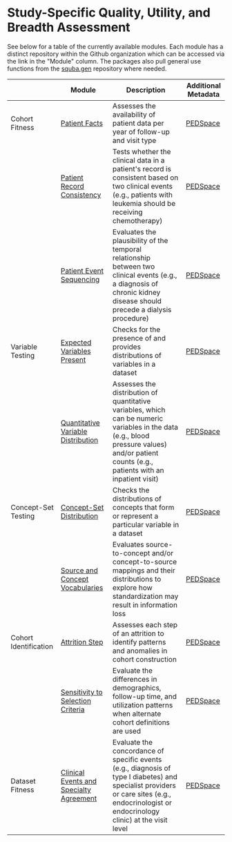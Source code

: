 # Study-Specific Quality, Utility, and Breadth Assessment

See below for a table of the currently available modules. Each module has a distinct repository within the Github organization which can be accessed via the link in the "Module" column. The packages also pull general use functions from the [squba.gen](https://github.com/ssdqa/squba.gen) repository where needed.

|   | Module | Description | Additional Metadata |
|---------------|---------------------|---------------------|---------------|
| Cohort Fitness | [Patient Facts](https://github.com/ssdqa/patientfacts) | Assesses the availability of patient data per year of follow-up and visit type | [PEDSpace](https://pedsnet.org/metadata/handle/20.500.14642/32) |
|  | [Patient Record Consistency](https://github.com/ssdqa/patientrecordconsistency) | Tests whether the clinical data in a patient's record is consistent based on two clinical events (e.g., patients with leukemia should be receiving chemotherapy) | [PEDSpace](https://pedsnet.org/metadata/handle/20.500.14642/31) |
|  | [Patient Event Sequencing](https://github.com/ssdqa/patienteventsequencing) | Evaluates the plausibility of the temporal relationship between two clinical events (e.g., a diagnosis of chronic kidney disease should precede a dialysis procedure) | [PEDSpace](https://pedsnet.org/metadata/handle/20.500.14642/34) |
| Variable Testing | [Expected Variables Present](https://github.com/ssdqa/expectedvariablespresent) | Checks for the presence of and provides distributions of variables in a dataset | [PEDSpace](https://pedsnet.org/metadata/handle/20.500.14642/27) |
|  | [Quantitative Variable Distribution](https://github.com/ssdqa/quantvariabledistribution) | Assesses the distribution of quantitative variables, which can be numeric variables in the data (e.g., blood pressure values) and/or patient counts (e.g., patients with an inpatient visit) | [PEDSpace](https://pedsnet.org/metadata/handle/20.500.14642/21) |
| Concept-Set Testing | [Concept-Set Distribution](https://github.com/ssdqa/conceptsetdistribution) | Checks the distributions of concepts that form or represent a particular variable in a dataset | [PEDSpace](https://pedsnet.org/metadata/handle/20.500.14642/25) |
|  | [Source and Concept Vocabularies](https://github.com/ssdqa/sourceconceptvocabularies) | Evaluates source-to-concept and/or concept-to-source mappings and their distributions to explore how standardization may result in information loss | [PEDSpace](https://pedsnet.org/metadata/handle/20.500.14642/24) |
| Cohort Identification | [Attrition Step](https://github.com/ssdqa/cohortattrition) | Assesses each step of an attrition to identify patterns and anomalies in cohort construction | [PEDSpace](https://pedsnet.org/metadata/handle/20.500.14642/36) |
|  | [Sensitivity to Selection Criteria](https://github.com/ssdqa/sensitivityselectioncriteria) | Evaluate the differences in demographics, follow-up time, and utilization patterns when alternate cohort definitions are used | [PEDSpace](https://pedsnet.org/metadata/handle/20.500.14642/37) |
| Dataset Fitness | [Clinical Events and Specialty Agreement](https://github.com/ssdqa/clinicalevents.specialties) | Evaluate the concordance of specific events (e.g., diagnosis of type I diabetes) and specialist providers or care sites (e.g., endocrinologist or endocrinology clinic) at the visit level | [PEDSpace](https://pedsnet.org/metadata/handle/20.500.14642/28) |
